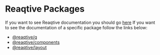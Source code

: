 
# Reaqtive Packages
If you want to see Reaqtive documentation you should go [here](https://github.com/xuuajii/reaqtive/tree/master)
If you want to see the documentation of a specific package follow the links below:

- [@reaqtive/q](https://github.com/xuuajii/reaqtive/tree/master/packages/q)
- [@reaqtive/components](https://github.com/xuuajii/reaqtive/tree/master/packages/components)
- [@reaqtive/layout](https://github.com/xuuajii/reaqtive/tree/master/packages/layout)
